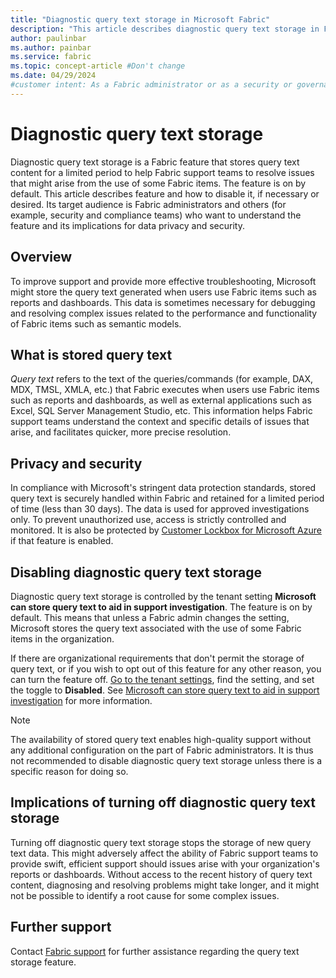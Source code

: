 ```yaml
---
title: "Diagnostic query text storage in Microsoft Fabric"
description: "This article describes diagnostic query text storage in Fabric and its implications for data security and privacy."
author: paulinbar
ms.author: painbar
ms.service: fabric
ms.topic: concept-article #Don't change
ms.date: 04/29/2024
#customer intent: As a Fabric administrator or as a security or governance admin, I want to know what diagnostic query text storage is and what its implications are for data privacy and security.
---
```


# Diagnostic query text storage

Diagnostic query text storage is a Fabric feature that stores query text content for a limited period to help Fabric support teams to resolve issues that might arise from the use of some Fabric items. The feature is on by default. This article describes feature and how to disable it, if necessary or desired. Its target audience is Fabric administrators and others (for example, security and compliance teams) who want to understand the feature and its implications for data privacy and security.

## Overview

To improve support and provide more effective troubleshooting, Microsoft might store the query text generated when users use Fabric items such as reports and dashboards. This data is sometimes necessary for debugging and resolving complex issues related to the performance and functionality of Fabric items such as semantic models.

## What is stored query text

*Query text* refers to the text of the queries/commands (for example, DAX, MDX, TMSL, XMLA, etc.) that Fabric executes when users use Fabric items such as reports and dashboards, as well as external applications such as Excel, SQL Server Management Studio, etc. This information helps Fabric support teams understand the context and specific details of issues that arise, and facilitates quicker, more precise resolution.

## Privacy and security

In compliance with Microsoft's stringent data protection standards, stored query text is securely handled within Fabric and retained for a limited period of time (less than 30 days). The data is used for approved investigations only. To prevent unauthorized use, access is strictly controlled and monitored. It is also be protected by [Customer Lockbox for Microsoft Azure](../security/security-lockbox.md) if that feature is enabled.

## Disabling diagnostic query text storage

Diagnostic query text storage is controlled by the tenant setting **Microsoft can store query text to aid in support investigation**. The feature is on by default. This means that unless a Fabric admin changes the setting, Microsoft stores the query text associated with the use of some Fabric items in the organization.

If there are organizational requirements that don't permit the storage of query text, or if you wish to opt out of this feature for any other reason, you can turn the feature off. [Go to the tenant settings](./about-tenant-settings.md#how-to-get-to-the-tenant-settings), find the setting, and set the toggle to **Disabled**. See [Microsoft can store query text to aid in support investigation](./service-admin-portal-audit-usage.md#microsoft-can-store-query-text-to-aid-in-support-investigation) for more information.

> [!NOTE]
> The availability of stored query text enables high-quality support without any additional configuration on the part of Fabric administrators. It is thus not recommended to disable diagnostic query text storage unless there is a specific reason for doing so.

## Implications of turning off diagnostic query text storage

Turning off diagnostic query text storage stops the storage of new query text data. This might adversely affect the ability of Fabric support teams to provide swift, efficient support should issues arise with your organization's reports or dashboards. Without access to the recent history of query text content, diagnosing and resolving problems might take longer, and it might not be possible to identify a root cause for some complex issues.

## Further support

Contact [Fabric support](https://support.fabric.microsoft.com/) for further assistance regarding the query text storage feature.